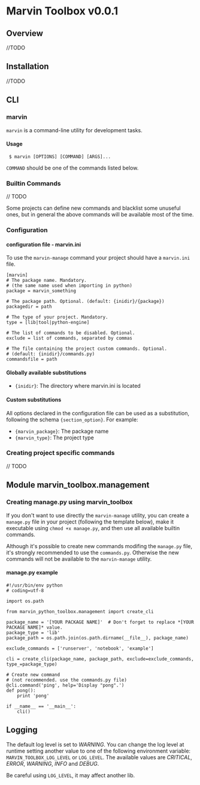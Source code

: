 # Marvin Toolbox v0.0.1

## Overview

//TODO

## Installation

//TODO

## CLI

### marvin

`marvin` is a command-line utility for development tasks.

#### Usage

```
 $ marvin [OPTIONS] [COMMAND] [ARGS]...
```

`COMMAND` should be one of the commands listed below.

### Builtin Commands

// TODO
 
Some projects can define new commands and blacklist some unuseful ones, but in general the above commands will be available most of the time.

### Configuration

#### configuration file - marvin.ini

To use the `marvin-manage` command your project should have a `marvin.ini` file.

```
[marvin]
# The package name. Mandatory. 
# (the same name used when importing in python)
package = marvin_something              

# The package path. Optional. (default: {inidir}/{package})
packagedir = path                      

# The type of your project. Mandatory.
type = [lib|tool|python-engine] 

# The list of commands to be disabled. Optional.
exclude = list of commands, separated by commas             

# The file containing the project custom commands. Optional.
# (default: {inidir}/commands.py)
commandsfile = path                   
```

#### Globally available substitutions
 
 - `{inidir}`: The directory where marvin.ini is located
 
#### Custom substitutions

All options declared in the configuration file can be used as a substitution, following the schema `{section_option}`. For example:

 - `{marvin_package}`: The package name
 - `{marvin_type}`: The project type

### Creating project specific commands

// TODO


## Module marvin\_toolbox.management

### Creating manage.py using marvin\_toolbox

If you don't want to use directly the `marvin-manage` utility, you can create a `manage.py` file in your project (following the template below), make it executable using `chmod +x manage.py`, and then use all available builtin commands. 

Although it's possible to create new commands modifing the `manage.py` file, it's strongly recommended to use the `commands.py`. Otherwise the new commands will not be available to the `marvin-manage` utility.

#### manage.py example

```
#!/usr/bin/env python
# coding=utf-8

import os.path

from marvin_python_toolbox.management import create_cli

package_name = '[YOUR PACKAGE NAME]'  # Don't forget to replace *[YOUR PACKAGE NAME]* value.
package_type = 'lib'
package_path = os.path.join(os.path.dirname(__file__), package_name)

exclude_commands = ['runserver', 'notebook', 'example']

cli = create_cli(package_name, package_path, exclude=exclude_commands, type_=package_type)

# Create new command 
# (not recommended. use the commands.py file)
@cli.command('ping', help='Display "pong".')
def pong():
    print 'pong'

if __name__ == '__main__':
    cli()
```

## Logging

The default log level is set to _WARNING_. You can change the log level at runtime setting another value to one of the following environment variable: `MARVIN_TOOLBOX_LOG_LEVEL` or `LOG_LEVEL`. The available values are _CRITICAL_, _ERROR_, _WARNING_, _INFO_ and _DEBUG_.

Be careful using `LOG_LEVEL`, it may affect another lib.
